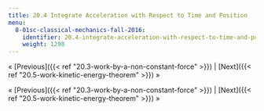 ```yaml
---
title: 20.4 Integrate Acceleration with Respect to Time and Position
menu:
  8-01sc-classical-mechanics-fall-2016:
    identifier: 20.4-integrate-acceleration-with-respect-to-time-and-position
    weight: 1290
---
```

« [Previous]({{< ref "20.3-work-by-a-non-constant-force" >}}) | [Next]({{< ref "20.5-work-kinetic-energy-theorem" >}}) »

« [Previous]({{< ref "20.3-work-by-a-non-constant-force" >}}) | [Next]({{< ref "20.5-work-kinetic-energy-theorem" >}}) »